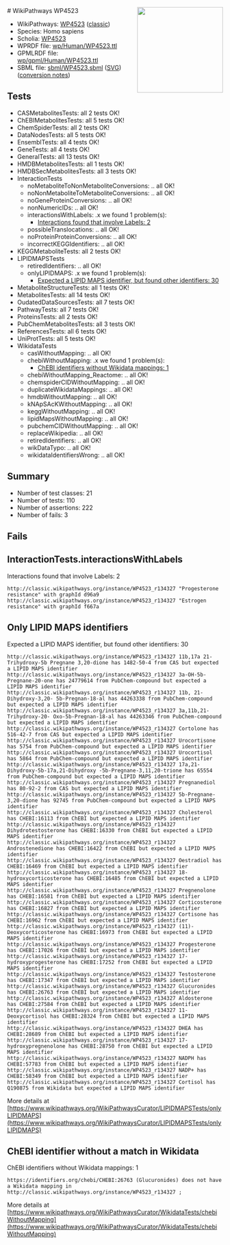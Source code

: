 <img style="float: right; width: 200px" src="https://upload.wikimedia.org/wikipedia/commons/thumb/8/83/Wplogo_with_text_500.png/640px-Wplogo_with_text_500.png" />
# WikiPathways WP4523

* WikiPathways: [WP4523](https://wikipathways.org/pathways/WP4523) ([classic](https://classic.wikipathways.org/instance/WP4523))
* Species: Homo sapiens
* Scholia: [WP4523](https://scholia.toolforge.org/wikipathways/WP4523)
* WPRDF file: [wp/Human/WP4523.ttl](../wp/Human/WP4523.ttl)
* GPMLRDF file: [wp/gpml/Human/WP4523.ttl](../wp/gpml/Human/WP4523.ttl)
* SBML file: [sbml/WP4523.sbml](../sbml/WP4523.sbml) ([SVG](../sbml/WP4523.svg)) ([conversion notes](../sbml/WP4523.txt))

## Tests
* CASMetabolitesTests: all 2 tests OK!
* ChEBIMetabolitesTests: all 5 tests OK!
* ChemSpiderTests: all 2 tests OK!
* DataNodesTests: all 5 tests OK!
* EnsemblTests: all 4 tests OK!
* GeneTests: all 4 tests OK!
* GeneralTests: all 13 tests OK!
* HMDBMetabolitesTests: all 1 tests OK!
* HMDBSecMetabolitesTests: all 3 tests OK!
* InteractionTests
    * noMetaboliteToNonMetaboliteConversions: .. all OK!
    * noNonMetaboliteToMetaboliteConversions: .. all OK!
    * noGeneProteinConversions: .. all OK!
    * nonNumericIDs: .. all OK!
    * interactionsWithLabels: .x we found 1 problem(s):
        * [Interactions found that involve Labels: 2](#630d2679)
    * possibleTranslocations: .. all OK!
    * noProteinProteinConversions: .. all OK!
    * incorrectKEGGIdentifiers: .. all OK!
* KEGGMetaboliteTests: all 2 tests OK!
* LIPIDMAPSTests
    * retiredIdentifiers: .. all OK!
    * onlyLIPIDMAPS: .x we found 1 problem(s):
        * [Expected a LIPID MAPS identifier, but found other identifiers: 30](#d0bfb6b6)
* MetaboliteStructureTests: all 1 tests OK!
* MetabolitesTests: all 14 tests OK!
* OudatedDataSourcesTests: all 7 tests OK!
* PathwayTests: all 7 tests OK!
* ProteinsTests: all 2 tests OK!
* PubChemMetabolitesTests: all 3 tests OK!
* ReferencesTests: all 6 tests OK!
* UniProtTests: all 5 tests OK!
* WikidataTests
    * casWithoutMapping: .. all OK!
    * chebiWithoutMapping: .x we found 1 problem(s):
        * [ChEBI identifiers without Wikidata mappings: 1](#a8d554cd)
    * chebiWithoutMapping_Reactome: .. all OK!
    * chemspiderCIDWithoutMapping: .. all OK!
    * duplicateWikidataMappings: .. all OK!
    * hmdbWithoutMapping: .. all OK!
    * kNApSAcKWithoutMapping: .. all OK!
    * keggWithoutMapping: .. all OK!
    * lipidMapsWithoutMapping: .. all OK!
    * pubchemCIDWithoutMapping: .. all OK!
    * replaceWikipedia: .. all OK!
    * retiredIdentifiers: .. all OK!
    * wikDataTypo: .. all OK!
    * wikidataIdentifiersWrong: .. all OK!


## Summary

* Number of test classes: 21
* Number of tests: 110
* Number of assertions: 222
* Number of fails: 3

## Fails

<a name="630d2679" />

## InteractionTests.interactionsWithLabels

Interactions found that involve Labels: 2
```
http://classic.wikipathways.org/instance/WP4523_r134327 "Progesterone resistance" with graphId d96a9
http://classic.wikipathways.org/instance/WP4523_r134327 "Estrogen resistance" with graphId f667a
```

<a name="d0bfb6b6" />

## Only LIPID MAPS identifiers

Expected a LIPID MAPS identifier, but found other identifiers: 30
```
http://classic.wikipathways.org/instance/WP4523_r134327 11b,17a 21-Trihydroxy-5b Pregnane 3,20-dione has 1482-50-4 from CAS but expected a LIPID MAPS identifier
http://classic.wikipathways.org/instance/WP4523_r134327 3a-OH-5b-Pregnane-20-one has 24779614 from PubChem-compound but expected a LIPID MAPS identifier
http://classic.wikipathways.org/instance/WP4523_r134327 11b, 21-Dihydroxy-3,20- 5b-Pregnan-18-al has 44263338 from PubChem-compound but expected a LIPID MAPS identifier
http://classic.wikipathways.org/instance/WP4523_r134327 3a,11b,21-Trihydroxy-20- Oxo-5b-Pregnan-18-al has 44263346 from PubChem-compound but expected a LIPID MAPS identifier
http://classic.wikipathways.org/instance/WP4523_r134327 Cortolone has 516-42-7 from CAS but expected a LIPID MAPS identifier
http://classic.wikipathways.org/instance/WP4523_r134327 Urocortisone has 5754 from PubChem-compound but expected a LIPID MAPS identifier
http://classic.wikipathways.org/instance/WP4523_r134327 Urocortisol has 5864 from PubChem-compound but expected a LIPID MAPS identifier
http://classic.wikipathways.org/instance/WP4523_r134327 17a,21-Dihydroxy-5b-17a,21-Dihydroxy -5b-Pregnane-3,11,20-trione has 65554 from PubChem-compound but expected a LIPID MAPS identifier
http://classic.wikipathways.org/instance/WP4523_r134327 Pregnanediol has 80-92-2 from CAS but expected a LIPID MAPS identifier
http://classic.wikipathways.org/instance/WP4523_r134327 5b-Pregnane-3,20-dione has 92745 from PubChem-compound but expected a LIPID MAPS identifier
http://classic.wikipathways.org/instance/WP4523_r134327 Cholesterol has CHEBI:16113 from ChEBI but expected a LIPID MAPS identifier
http://classic.wikipathways.org/instance/WP4523_r134327 Dihydrotestosterone has CHEBI:16330 from ChEBI but expected a LIPID MAPS identifier
http://classic.wikipathways.org/instance/WP4523_r134327 Androstenedione has CHEBI:16422 from ChEBI but expected a LIPID MAPS identifier
http://classic.wikipathways.org/instance/WP4523_r134327 Oestradiol has CHEBI:16469 from ChEBI but expected a LIPID MAPS identifier
http://classic.wikipathways.org/instance/WP4523_r134327 18-hydroxycorticosterone has CHEBI:16485 from ChEBI but expected a LIPID MAPS identifier
http://classic.wikipathways.org/instance/WP4523_r134327 Pregnenolone has CHEBI:16581 from ChEBI but expected a LIPID MAPS identifier
http://classic.wikipathways.org/instance/WP4523_r134327 Corticosterone has CHEBI:16827 from ChEBI but expected a LIPID MAPS identifier
http://classic.wikipathways.org/instance/WP4523_r134327 Cortisone has CHEBI:16962 from ChEBI but expected a LIPID MAPS identifier
http://classic.wikipathways.org/instance/WP4523_r134327 (11)-Deoxycorticosterone has CHEBI:16973 from ChEBI but expected a LIPID MAPS identifier
http://classic.wikipathways.org/instance/WP4523_r134327 Progesterone has CHEBI:17026 from ChEBI but expected a LIPID MAPS identifier
http://classic.wikipathways.org/instance/WP4523_r134327 17-hydroxyprogesterone has CHEBI:17252 from ChEBI but expected a LIPID MAPS identifier
http://classic.wikipathways.org/instance/WP4523_r134327 Testosterone has CHEBI:17347 from ChEBI but expected a LIPID MAPS identifier
http://classic.wikipathways.org/instance/WP4523_r134327 Glucuronides has CHEBI:26763 from ChEBI but expected a LIPID MAPS identifier
http://classic.wikipathways.org/instance/WP4523_r134327 Aldosterone has CHEBI:27584 from ChEBI but expected a LIPID MAPS identifier
http://classic.wikipathways.org/instance/WP4523_r134327 11-Deoxycortisol has CHEBI:28324 from ChEBI but expected a LIPID MAPS identifier
http://classic.wikipathways.org/instance/WP4523_r134327 DHEA has CHEBI:28689 from ChEBI but expected a LIPID MAPS identifier
http://classic.wikipathways.org/instance/WP4523_r134327 17-hydroxypregnenolone has CHEBI:28750 from ChEBI but expected a LIPID MAPS identifier
http://classic.wikipathways.org/instance/WP4523_r134327 NADPH has CHEBI:57783 from ChEBI but expected a LIPID MAPS identifier
http://classic.wikipathways.org/instance/WP4523_r134327 NADP+ has CHEBI:58349 from ChEBI but expected a LIPID MAPS identifier
http://classic.wikipathways.org/instance/WP4523_r134327 Cortisol has Q190875 from Wikidata but expected a LIPID MAPS identifier
```

More details at [https://www.wikipathways.org/WikiPathwaysCurator/LIPIDMAPSTests/onlyLIPIDMAPS](https://www.wikipathways.org/WikiPathwaysCurator/LIPIDMAPSTests/onlyLIPIDMAPS)

<a name="a8d554cd" />

## ChEBI identifier without a match in Wikidata

ChEBI identifiers without Wikidata mappings: 1
```
https://identifiers.org/chebi/CHEBI:26763 (Glucuronides) does not have a Wikidata mapping in http://classic.wikipathways.org/instance/WP4523_r134327 ; 
```

More details at [https://www.wikipathways.org/WikiPathwaysCurator/WikidataTests/chebiWithoutMapping](https://www.wikipathways.org/WikiPathwaysCurator/WikidataTests/chebiWithoutMapping)

